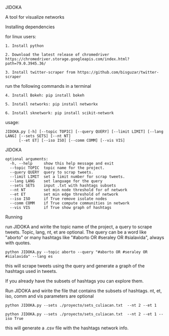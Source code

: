 JIDOKA

A tool for visualize networks

Installing dependencies

for linux users:
  
    1. Install python
    
    2. Download the latest release of chromedriver https://chromedriver.storage.googleapis.com/index.html?path=79.0.3945.36/
    	
    3. Install twitter-scraper from https://github.com/bisguzar/twitter-scraper

   run the following commands in a terminal
    	
    4. Install Bokeh: pip install bokeh
    
    5. Install networks: pip install networkx

    6. Install sknetwork: pip install scikit-network
    


usage: 

	JIDOKA.py [-h] [--topic TOPIC] [--query QUERY] [--limit LIMIT] [--lang LANG] [--sets SETS] [--nt NT] 
		  [--et ET] [--iso ISO] [--comm COMM] [--vis VIS]

JIDOKA

	optional arguments:
	  -h, --help     show this help message and exit
	  --topic TOPIC  topic name for the project.
	  --query QUERY  query to scrap tweets.
	  --limit LIMIT  set a limit number for scrap tweets.
	  --lang LANG    set language for the query
	  --sets SETS    input .txt with hashtags subsets
	  --nt NT        set min node threshold for of network
	  --et ET        set min edge threshold of network
	  --iso ISO      if True remove isolate nodes
	  --comm COMM    if True compute communities in network
	  --vis VIS      if True show graph of hashtags

Running

run JIDOKA and wirite the topic name of the project, a query to scrape tweets. Topic, lang, nt, et are optional. The query can be a word like "aborto" or many hashtags like "#aborto OR #seraley OR #sialavida", always with quotes.

    python JIDOKA.py --topic aborto --query "#aborto OR #seraley OR #sialavida" --lang es
    
this will scrape tweets using the query and generate a graph of the hashtags used in tweets.

If you already have the subsets of hashtags you can explore them. 

Run JIDOKA and wirite the file that contains the subsets of hashtags. nt, et, iso, comm and vis parameters are optional
 
    python JIDOKA.py --sets ./proyecto/sets_culiacan.txt  --nt 2 --et 1
    
    python JIDOKA.py --sets ./proyecto/sets_culiacan.txt  --nt 2 --et 1 --iso True 

this will generate a .csv file with the hashtags network info.
